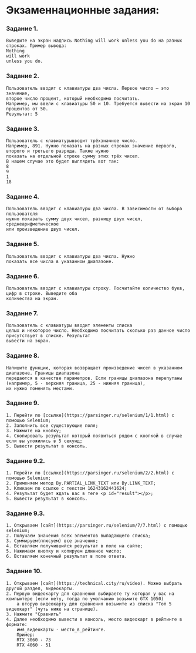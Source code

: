 # Экзаменнационные задания:
### Задание 1. 
    Выведите на экран надпись Nothing will work unless you do на разных строках. Пример вывода:
    Nothing
    will work
    unless you do.
### Задание 2. 
    Пользователь вводит с клавиатуры два числа. Первое число — это значение, 
    второе число процент, который необходимо посчитать. 
    Например, мы ввели с клавиатуры 50 и 10. Требуется вывести на экран 10 процентов от 50.
    Результат: 5
### Задание 3. 
    Пользователь с клавиатурывводит трёхзначное число.
    Например, 891. Нужно показать на разных строках значение первого, второго и третьего разряда. Также нужно
    показать на отдельной строке сумму этих трёх чисел. 
    В нашем случае это будет выглядеть вот так:
    8
    9
    1
    18
### Задание 4.
    Пользователь вводит с клавиатуры два числа. В зависимости от выбора пользователя 
    нужно показать сумму двух чисел, разницу двух чисел, среднеарифметическое
    или произведение двух чисел.
### Задание 5.
    Пользователь вводит с клавиатуры два числа. Нужно
    показать все числа в указанном диапазоне.
### Задание 6.
    Пользователь вводит с клавиатуры строку. Посчитайте количество букв, цифр в строке. Выведите оба
    количества на экран.
### Задание 7.
    Пользователь с клавиатуры вводит элементы списка
    целых и некоторое число. Необходимо посчитать сколько раз данное число присутствует в списке. Результат
    вывести на экран.
### Задание 8.
    Напишите функцию, которая возвращает произведение чисел в указанном диапазоне. Границы диапазона
    передаются в качестве параметров. Если границы диапазона перепутаны (например, 5 - верхняя граница, 25 - нижняя граница), 
    их нужно поменять местами.
### Задание 9.
    1. Перейти по [ссылке](https://parsinger.ru/selenium/1/1.html) с помощью Selenium;
    2. Заполнить все существующие поля;
    3. Нажмите на кнопку;
    4. Скопировать результат который появиться рядом с кнопкой в случае если вы уложились в 5 секунд;
    5. Вывести результат в консоль.
### Задание 9.2.
    1. Перейти по [ссылке](https://parsinger.ru/selenium/2/2.html) с помощью Selenium;
    2. Применяем метод By.PARTIAL_LINK_TEXT или By.LINK_TEXT;
    3. Кликаем по ссылке с текстом 16243162441624;
    4. Результат будет ждать вас в теге <p id="result"></p>;
    5. Вывести результат в консоль.
### Задание 9.3.
    1. Открываем [сайт](https://parsinger.ru/selenium/7/7.html) с помощью selenium;
    2. Получаем значения всех элементов выпадающего списка;
    3. Суммируем(плюсуем) все значения;
    4. Вставляем получившийся результат в поле на сайте;
    5. Нажимаем кнопку и копируем длинное число;
    6. Вставляем конечный результат в поле ответа.
### Задание 10.
    1. Открываем [сайт](https://technical.city/ru/video). Можно выбрать другой раздел, видеокарты.
    2. Первую видеокарту для сравнения выбираете ту которая у вас на компьютере (если нету, тогда по умолчанию возьмите GTX 1050)
        а вторую видеокарту для сравнения возьмите из списка "Топ 5 видеокарт" (чуть ниже на странице). 
    3. Нажмите "Сравнить"
    4. Далее необходимо вывести в консоль, место видеокарт в рейтинге в формате: 
        имя_видеокарты - место_в_рейтинге.
        Пример:
        RTX 3060 - 73
        RTX 4060 - 51
    
